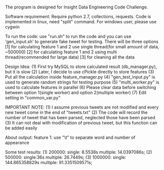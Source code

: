 The program is designed for Insight Data Engineering Code Challenge.

Software requirement:
    Require python 2.7, collections, requests.
    Code is implemented in linux, need "split" command. For windows user, please use cygwin

To run the code:
    use "run.sh" to run the code and you can use 'gen_input.sh' to generate fake tweet for testing. There will be three options
    [1] for calculating feature 1 and 2 use single thread(for small amount of data, ~500000)
    [2] for calculating feature 1 and 2 using multi thread(recommended for large data)
    [3] for cleaning all the data

Design Idea:
    (1) First try MySQL to store calculated result (db_manager.py), but it is slow
    (2) Later, I decide to use cPickle directly to store features
    (3) Put all the calculation inside feature_manager.py
    (4) "gen_test_input.py" is used to generate random strings for testing purpose
    (5) "multi_worker.py" is used to calculate features in parallel
    (6) Please clear data before switching between option 1(single worker) and option 2(multiple worker)
    (7) Edit setting in "common_var.py"	

IMPORTANT NOTE:
    (1) I assume previous tweets are not modified and every new tweet come in the end of "tweets.txt"
    (2) The code will record the number of tweet that has been parsed, neglected those have been parsed
    (3) It can not deal with modification of previous tweet, but this function can be added easily

About output:
    feature 1: use "\t" to separate word and number of appearance

Some test results:
(1) 200000: single: 8.5538s multiple: 14.0397086s;
(2) 500000: single:36s  multiple: 26.7449s;
(3) 1000000: single: 144.865358829s multiple: 91.3351509571s;

